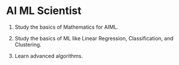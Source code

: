 # AI ML Scientist

1. Study the basics of Mathematics for AIML.

2. Study the basics of ML like Linear Regression, Classification, and Clustering.

3. Learn advanced algorithms.